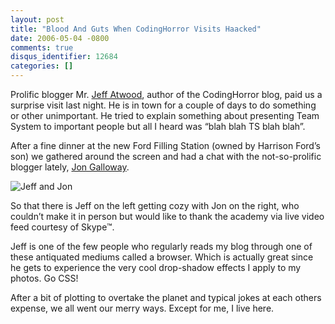 ```yaml
---
layout: post
title: "Blood And Guts When CodingHorror Visits Haacked"
date: 2006-05-04 -0800
comments: true
disqus_identifier: 12684
categories: []
---
```

Prolific blogger Mr. [Jeff
Atwood](http://www.codinghorror.com/ "Coding Horror"), author of the
CodingHorror blog, paid us a surprise visit last night. He is in town
for a couple of days to do something or other unimportant. He tried to
explain something about presenting Team System to important people but
all I heard was “blah blah TS blah blah”.

After a fine dinner at the new Ford Filling Station (owned by Harrison
Ford’s son) we gathered around the screen and had a chat with the
not-so-prolific blogger lately, [Jon
Galloway](http://weblogs.asp.net/jgalloway/ "JonGalloway.ToString()").

![Jeff and Jon](http://haacked.com/images/JeffAndJon.JPG)

So that there is Jeff on the left getting cozy with Jon on the right,
who couldn’t make it in person but would like to thank the academy via
live video feed courtesy of Skype™.

Jeff is one of the few people who regularly reads my blog through one of
these antiquated mediums called a browser. Which is actually great since
he gets to experience the very cool drop-shadow effects I apply to my
photos. Go CSS!

After a bit of plotting to overtake the planet and typical jokes at each
others expense, we all went our merry ways. Except for me, I live here.

